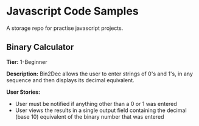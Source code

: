 # Javascript Code Samples

A storage repo for practise javascript projects.

## Binary Calculator

**Tier:** 1-Beginner

**Description:** Bin2Dec allows the user to enter strings of 0's and 1's, in any sequence and then displays its decimal equivalent.

**User Stories:**
- User must be notified if anything other than a 0 or 1 was entered
- User views the results in a single output field containing the decimal (base 10) equivalent of the binary number that was entered

